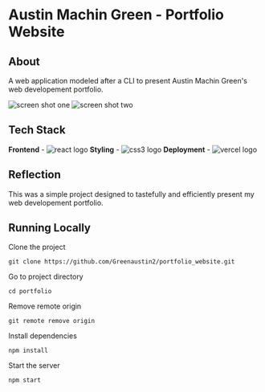 # Austin Machin Green - Portfolio Website

## About

A web application modeled after a CLI to present Austin Machin Green's web developement portfolio.

![screen shot one](../assets/screen_shot_1.png?raw=true)
![screen shot two](../assets/screen_shot_2.png?raw=true)

## Tech Stack

**Frontend** - ![react logo](https://img.shields.io/badge/React-20232A?style=for-the-badge&logo=react&logoColor=61DAFB)
**Styling** - ![css3 logo](https://img.shields.io/badge/CSS3-1572B6?style=for-the-badge&logo=css3&logoColor=white)
**Deployment** - ![vercel logo](https://img.shields.io/badge/Heroku-430098?style=for-the-badge&logo=heroku&logoColor=white)

## Reflection

This was a simple project designed to tastefully and efficiently present my web developement portfolio.

## Running Locally

Clone the project

```
git clone https://github.com/Greenaustin2/portfolio_website.git
```

Go to project directory

```
cd portfolio
```

Remove remote origin

```
git remote remove origin
```

Install dependencies

```
npm install
```

Start the server

```
npm start
```
